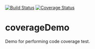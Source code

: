 [![Build Status](https://travis-ci.com/anandprajapati1/coverageDemo.svg?branch=master)](https://travis-ci.com/anandprajapati1/coverageDemo)
[![Coverage Status](https://coveralls.io/repos/github/anandprajapati1/coverageDemo/badge.svg?branch=master)](https://coveralls.io/github/anandprajapati1/coverageDemo?branch=master)

# coverageDemo

Demo for performing code coverage test.
